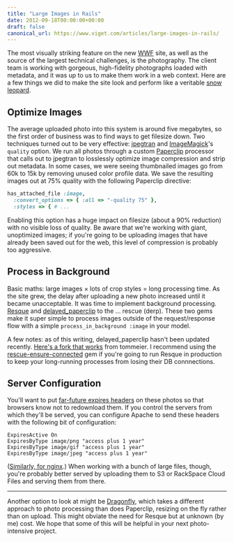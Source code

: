 ```yaml
---
title: "Large Images in Rails"
date: 2012-09-18T00:00:00+00:00
draft: false
canonical_url: https://www.viget.com/articles/large-images-in-rails/
---
```


The most visually striking feature on the new
[WWF](http://worldwildlife.org/) site, as well as the source of the
largest technical challenges, is the photography. The client team is
working with gorgeous, high-fidelity photographs loaded with metadata,
and it was up to us to make them work in a web context. Here are a few
things we did to make the site look and perform like a veritable [snow
leopard](http://worldwildlife.org/species/snow-leopard).

## Optimize Images

The average uploaded photo into this system is around five megabytes, so
the first order of business was to find ways to get filesize down. Two
techniques turned out to be very effective:
[jpegtran](http://jpegclub.org/jpegtran/) and
[ImageMagick](http://www.imagemagick.org/script/index.php)'s `quality`
option. We run all photos through a custom
[Paperclip](https://github.com/thoughtbot/paperclip) processor that
calls out to jpegtran to losslessly optimize image compression and strip
out metadata. In some cases, we were seeing thumbnailed images go from
60k to 15k by removing unused color profile data. We save the resulting
images out at 75% quality with the following Paperclip directive:

```ruby
has_attached_file :image,
  :convert_options => { :all => "-quality 75" },
  :styles => { # ...
```

Enabling this option has a huge impact on filesize (about a 90%
reduction) with no visible loss of quality. Be aware that we're working
with giant, unoptimized images; if you're going to be uploading images
that have already been saved out for the web, this level of compression
is probably too aggressive.

## Process in Background

Basic maths: large images × lots of crop styles = long processing time.
As the site grew, the delay after uploading a new photo increased until
it became unacceptable. It was time to implement background processing.
[Resque](https://github.com/defunkt/resque) and
[delayed_paperclip](https://github.com/jstorimer/delayed_paperclip) to
the ... rescue (derp). These two gems make it super simple to process
images outside of the request/response flow with a simple
`process_in_background :image` in your model.

A few notes: as of this writing, delayed_paperclip hasn't been updated
recently. [Here's a fork that
works](https://github.com/tommeier/delayed_paperclip) from tommeier. I
recommend using the
[rescue-ensure-connected](https://github.com/socialcast/resque-ensure-connected)
gem if you're going to run Resque in production to keep your
long-running processes from losing their DB connnections.

## Server Configuration

You'll want to put [far-future expires
headers](http://developer.yahoo.com/performance/rules.html#expires) on
these photos so that browsers know not to redownload them. If you
control the servers from which they'll be served, you can configure
Apache to send these headers with the following bit of configuration:

```
ExpiresActive On
ExpiresByType image/png "access plus 1 year"
ExpiresByType image/gif "access plus 1 year"
ExpiresByType image/jpeg "access plus 1 year"
```

([Similarly, for
nginx](http://www.agileweboperations.com/far-future-expires-headers-for-ruby-on-rails-with-nginx).)
When working with a bunch of large files, though, you're probably better
served by uploading them to S3 or RackSpace Cloud Files and serving them
from there.

------------------------------------------------------------------------

Another option to look at might be
[Dragonfly](https://github.com/markevans/dragonfly), which takes a
different approach to photo processing than does Paperclip, resizing on
the fly rather than on upload. This might obviate the need for Resque
but at unknown (by me) cost. We hope that some of this will be helpful
in your next photo-intensive project.
